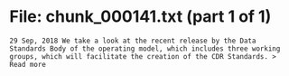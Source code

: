 ﻿# File: chunk_000141.txt (part 1 of 1)
```
29 Sep, 2018 We take a look at the recent release by the Data Standards Body of the operating model, which includes three working groups, which will facilitate the creation of the CDR Standards. > Read more
```

